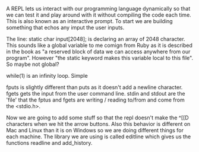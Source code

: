 A REPL lets us interact with our programming language dynamically so that we can test it and play around with it without compiling the code each time. This is also known as an interactive prompt. To start we are building something that echos any imput the user inputs.

The line:
static char input[2048];
is declaring an array of 2048 character. This sounds like a global variable to me comign from Ruby as it is described in the book as "a reserved block of data we can access anywhere from our program". However "the static keyword makes this variable local to this file". So maybe not global?

while(1) is an infinity loop. Simple

fputs is slightly different than puts as it doesn't add a newline character.
fgets gets the input from the user command line. stdin and stdout are the 'file' that the fptus and fgets are writing / reading to/from and come from the <stdio.h>.

Now we are going to add some stuff so that the repl doesn't make the ^[[D characters when we hit the arrow buttons.
Also this behavior is different on Mac and Linux than it is on Windows so we are doing different things for each machine. The library we are using is called editline which gives us the functions readline and add_history.

